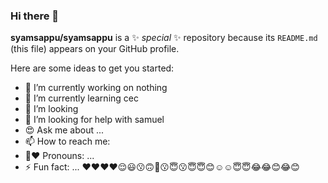 ### Hi there 👋

**syamsappu/syamsappu** is a ✨ _special_ ✨ repository because its `README.md` (this file) appears on your GitHub profile.

Here are some ideas to get you started:

- 🔭 I’m currently working on nothing
- 🌱 I’m currently learning cec
- 👯 I’m looking
- 🤔 I’m looking for help with samuel
- 😍 Ask me about ...
- 📫 How to reach me:
- 🥹❤️ Pronouns: ...
- ⚡ Fun fact: ...
❤️❤️❤️❤️😌😃😗🙃🥹😗😇😗😇😇😊☺️☺️😇😇😂😂😊😂😊


